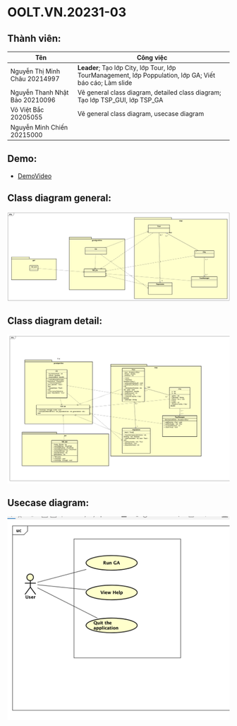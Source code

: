 # OOLT.VN.20231-03

## Thành viên:

| Tên                            | Công việc                                                                                                |
| ------------------------------ | -------------------------------------------------------------------------------------------------------- |
| Nguyễn Thị Minh Châu 20214997  | **Leader**; Tạo lớp City, lớp Tour, lớp TourManagement, lớp Poppulation, lớp GA; Viết báo cáo; Làm slide |
| Nguyễn Thanh Nhật Bảo 20210096 | Vẽ general class diagram, detailed class diagram; Tạo lớp TSP_GUI, lớp TSP_GA                            |
| Võ Việt Bắc 20205055           | Vẽ general class diagram, usecase diagram                                                                |
| Nguyễn Minh Chiến 20215000     |                                                                                                          |

## Demo:

- [DemoVideo](https://drive.google.com/file/d/1PJ7OV42aqrlJNOiboWZhE5AdJ8_X2NgN/view?usp=drive_link][DemoVideo)
## Class diagram general:

![Alt text](GA_SOLVE_TSP/design/general_class_diagram.png)

## Class diagram detail:

![Alt text](GA_SOLVE_TSP/design/detail_class_diagram.png)

## Usecase diagram:

![Alt text](GA_SOLVE_TSP/design/usecase-diagram.png)

